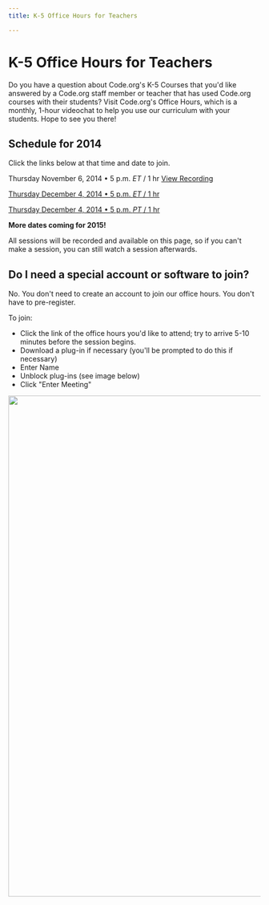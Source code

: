 ```yaml
---
title: K-5 Office Hours for Teachers

---
```


# K-5 Office Hours for Teachers

Do you have a question about Code.org's K-5 Courses that you'd like answered by a Code.org staff member or teacher that has used Code.org courses with their students? Visit Code.org's Office Hours, which is a monthly, 1-hour videochat to help you use our curriculum with your students. Hope to see you there!

## Schedule for 2014

Click the links below at that time and date to join.

Thursday November 6, 2014 • 5 p.m. *ET* / 1 hr [View Recording](http://youtu.be/Jb2xhFeNvG4)

[Thursday December 4, 2014 • 5 p.m. *ET* / 1 hr](https://bluejeans.com/817941462/browser)

[Thursday December 4, 2014 • 5 p.m. *PT* / 1 hr](https://bluejeans.com/970378747/browser)

**More dates coming for 2015!**

All sessions will be recorded and available on this page, so if you can't make a session, you can still watch a session afterwards. 

## Do I need a special account or software to join? 

No. You don't need to create an account to join our office hours. You don't have to pre-register. 

To join:

- Click the link of the office hours you'd like to attend; try to arrive 5-10 minutes before the session begins.  
-  Download a plug-in if necessary (you'll be prompted to do this if necessary)
- Enter Name
- Unblock plug-ins (see image below)
- Click "Enter Meeting"

<img src="/images/joinbluejeans.png" width=1000px />